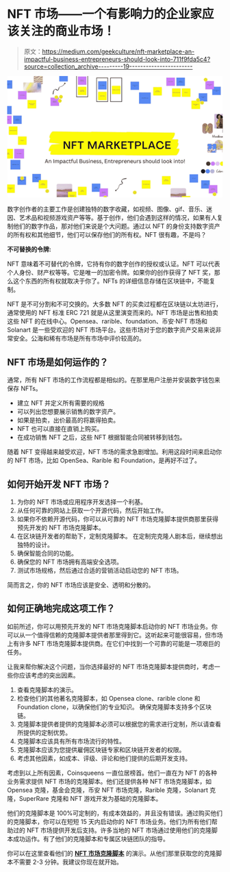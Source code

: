 # NFT 市场——一个有影响力的企业家应该关注的商业市场！

> 原文：<https://medium.com/geekculture/nft-marketplace-an-impactful-business-entrepreneurs-should-look-into-711f9fda5c4?source=collection_archive---------19----------------------->

![](img/814ac7f3383da5000a54f577159dcd85.png)

数字创作者的主要工作是创建独特的数字收藏，如视频、图像、gif、音乐、迷因、艺术品和视频游戏资产等等。基于创作，他们会遇到这样的情况，如果有人复制他们的数字作品，那对他们来说是个大问题。通过以 NFT 的身份支持数字资产的所有权和其他细节，他们可以保存他们的所有权。NFT 很有趣，不是吗？

**不可替换的令牌:**

NFT 意味着不可替代的令牌，它持有你的数字创作的授权或认证。NFT 可以代表个人身份、财产权等等。它是唯一的加密令牌。如果你的创作获得了 NFT 奖，那么这个东西的所有权就取决于你了。NFTs 的详细信息存储在区块链中，不能复制。

NFT 是不可分割和不可交换的。大多数 NFT 的买卖过程都在区块链以太坊进行，通常使用的 NFT 标准 ERC 721 就是从这里演变而来的。NFT 市场是出售和拍卖这些 NFT 的在线中心。Opensea、rarible、foundation、币安·NFT 市场和 Solanart 是一些受欢迎的 NFT 市场平台。这些市场对于您的数字资产交易来说非常安全。公海和稀有市场是所有市场中评价较高的。

## NFT 市场是如何运作的？

通常，所有 NFT 市场的工作流程都是相似的。在那里用户注册并安装数字钱包来保存 NFTs。

*   建立 NFT 并定义所有需要的规格
*   可以列出您想要展示销售的数字资产。
*   如果是拍卖，出价最高的将赢得拍卖。
*   NFT 也可以直接在直销上购买。
*   在成功销售 NFT 之后，这些 NFT 根据智能合同被转移到钱包。

随着 NFT 变得越来越受欢迎，NFT 市场的需求急剧增加。利用这段时间来启动你的 NFT 市场，比如 OpenSea、Rarible 和 Foundation，是再好不过了。

## **如何开始开发 NFT 市场？**

1.  为你的 NFT 市场或应用程序开发选择一个利基。
2.  从任何可靠的网站上获取一个开源代码，然后开始工作。
3.  如果你不依赖开源代码，你可以从可靠的 NFT 市场克隆脚本提供商那里获得预先开发的 NFT 市场克隆脚本。
4.  在区块链开发者的帮助下，定制克隆脚本。
    在定制完克隆人剧本后，继续想出独特的设计。
5.  确保智能合同的功能。
6.  确保您的 NFT 市场拥有高端安全选项。
7.  测试市场规格，然后通过合适的营销活动启动您的 NFT 市场。

简而言之，你的 NFT 市场应该是安全、透明和分散的。

## 如何正确地完成这项工作？

如前所述，你可以用预先开发的 NFT 市场克隆脚本启动你的 NFT 市场业务。你可以从一个值得信赖的克隆脚本提供者那里得到它。这听起来可能很容易，但市场上有许多 NFT 市场克隆脚本提供商。在它们中找到一个可靠的可能是一项艰巨的任务。

让我来帮你解决这个问题，当你选择最好的 NFT 市场克隆脚本提供商时，考虑一些你应该考虑的突出因素。

1.  查看克隆脚本的演示。
2.  检查他们的其他著名克隆脚本，如 Opensea clone、rarible clone 和 Foundation clone，以确保他们的专业知识。
    确保克隆脚本支持多个区块链。
3.  克隆脚本提供者提供的克隆脚本必须可以根据您的需求进行定制，所以请查看所提供的定制优势。
4.  克隆脚本应该具有所有市场流行的特性。
5.  克隆脚本应该为您提供雇佣区块链专家和区块链开发者的权限。
6.  考虑其他因素，如成本、评级、评论和他们提供的后期开发支持。

考虑到以上所有因素，Coinsqueens 一直位居榜首。他们一直在为 NFT 的各种业务需求提供 NFT 市场的克隆脚本。他们还提供各种 NFT 市场克隆脚本，如 Opensea 克隆，基金会克隆，币安 NFT 市场克隆，Rarible 克隆，Solanart 克隆，SuperRare 克隆和 NFT 游戏开发为基础的克隆脚本。

他们的克隆脚本是 100%可定制的，有成本效益的，并且没有错误。通过购买他们的克隆脚本，你可以在短短 15 天内启动你的 NFT 市场业务。他们为所有他们帮助过的 NFT 市场提供开发后支持。许多当地的 NFT 市场通过使用他们的克隆脚本成功运作。有了他们的克隆脚本和专属区块链团队的指导。

你可以在这里查看他们的 [**NFT 市场克隆脚本**](https://coinsqueens.com/nft-marketplace-clone-script?utm_source=NFTimpactfulbusiness&utm_medium=geekculture&utm_campaign=RJ) 的演示。从他们那里获取您的克隆脚本不需要 2-3 分钟。我建议你现在就开始。